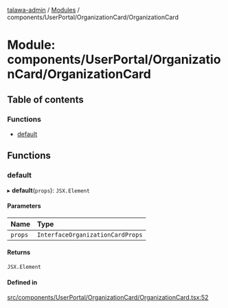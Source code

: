 [talawa-admin](../README.md) / [Modules](../modules.md) / components/UserPortal/OrganizationCard/OrganizationCard

# Module: components/UserPortal/OrganizationCard/OrganizationCard

## Table of contents

### Functions

- [default](components_UserPortal_OrganizationCard_OrganizationCard.md#default)

## Functions

### default

▸ **default**(`props`): `JSX.Element`

#### Parameters

| Name | Type |
| :------ | :------ |
| `props` | `InterfaceOrganizationCardProps` |

#### Returns

`JSX.Element`

#### Defined in

[src/components/UserPortal/OrganizationCard/OrganizationCard.tsx:52](https://github.com/aarishshahmohsin/talawa-admin/blob/2da9090/src/components/UserPortal/OrganizationCard/OrganizationCard.tsx#L52)

